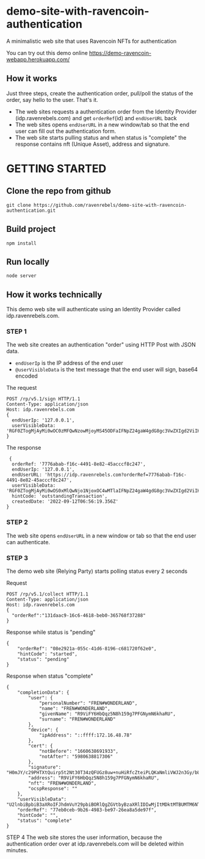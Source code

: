 # demo-site-with-ravencoin-authentication

A minimalistic web site that uses Ravencoin NFTs for authentication

You can try out this demo online https://demo-ravencoin-webapp.herokuapp.com/

## How it works
Just three steps, create the authentication order, pull/poll the status of the order, say hello to the user. That's it.
- The web sites requests a authentication order from the Identity Provider (idp.ravenrebels.com) and get `orderRef`(id) and `endUserURL` back
- The web sites opens `endUserURL` in a new window/tab so that the end user can fill out the authentication form.
- The web site starts pulling status and when status is "complete" the response contains nft (Unique Asset), address and signature.


# GETTING STARTED

## Clone the repo from github

`git clone https://github.com/ravenrebels/demo-site-with-ravencoin-authentication.git`

## Build project

`npm install`

## Run locally

`node server`



 

## How it works technically

This demo web site will authenticate using an Identity Provider called idp.ravenrebels.com.

### STEP 1

The web site creates an authentication "order" using HTTP Post with JSON data.

- `endUserIp` is the IP address of the end user
- `@userVisibleData` is the text message that the end user will sign, base64 encoded

The request

```
POST /rp/v5.1/sign HTTP/1.1
Content-Type: application/json
Host: idp.ravenrebels.com
{
  endUserIp: '127.0.0.1',
  userVisibleData: 'RGF0ZTogMjAyMi0wOC0zMFQwNzowMjoyMS45ODFaIFNpZ24gaW4gdG8gc3VwZXIgd2ViIHNpdGUgZG90IGNvbQ=='
}
```


The response

```
 {
  orderRef: '7776abab-f16c-4491-8e82-45acccf8c247',
  endUserIp: '127.0.0.1',
  endUserURL: 'https://idp.ravenrebels.com?orderRef=7776abab-f16c-4491-8e82-45acccf8c247',
  userVisibleData: 'RGF0ZTogMjAyMi0wOS0xMlQwNjo1NjoxOC4wMTlaIFNpZ24gaW4gdG8gc3VwZXIgd2ViIHNpdGUgZG90IGNvbQ==',
  hintCode: 'outstandingTransaction',
  createdDate: '2022-09-12T06:56:19.356Z'
}
```
### STEP 2
The web site opens `endUserURL` in a new window or tab so that the end user can authenticate.

### STEP 3

The demo web site (Relying Party) starts polling status every 2 seconds

Request

```
POST /rp/v5.1/collect HTTP/1.1
Content-Type: application/json
Host: idp.ravenrebels.com
{
  "orderRef":"131daac9-16c6-4618-beb0-365768f37288"
}
```

Response while status is "pending"

```
{
    "orderRef": "08e2921a-055c-41d6-8196-c681720f62e0",
    "hintCode": "started",
    "status": "pending"
}
```

Response when status "complete"

```
{
    "completionData": {
        "user": {
            "personalNumber": "FREN#WONDERLAND",
            "name": "FREN#WONDERLAND",
            "givenName": "R9ViFY6HbQqz5N8h159g7PFGNymN6khaRU",
            "surname": "FREN#WONDERLAND"
        },
        "device": {
            "ipAddress": "::ffff:172.16.48.78"
        },
        "cert": {
            "notBefore": "1660638691933",
            "notAfter": "5980638817306"
        },
        "signature": "H0mJY/c29PHTXtQuirp5t2Nt30T34zQFUGz8uw+nuHiRfcZteiPLQKaNmliVWJ2n3Gy/bUUIhVelYp3yyLnKhbM=",
        "address": "R9ViFY6HbQqz5N8h159g7PFGNymN6khaRU",
        "nft": "FREN#WONDERLAND",
        "ocspResponse": ""
    },
    "userVisibleData": "U2lnbiBpbiB3aXRoIFJhdmVuY29pbiBORlQgZGVtbyBzaXRlIDIwMjItMDktMTBUMTM6NTE6MzEuODMzWg==",
    "orderRef": "77eb0ceb-9b26-4983-be97-26ea8a5de97f",
    "hintCode": "",
    "status": "complete"
}
```

STEP 4
The web site stores the user information, because the authentication order over at idp.ravenrebels.com will be deleted within minutes.
